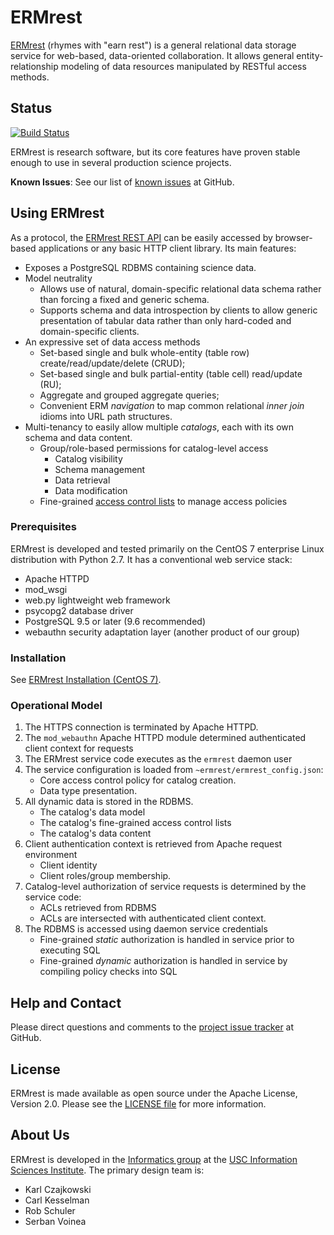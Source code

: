 # ERMrest

[ERMrest](http://github.com/informatics-isi-edu/ermrest) (rhymes with
"earn rest") is a general relational data storage service for web-based, data-oriented collaboration. It allows general entity-relationship modeling of data resources manipulated by RESTful access methods.

## Status

[![Build Status](https://travis-ci.org/informatics-isi-edu/ermrest.svg?branch=master)](https://travis-ci.org/informatics-isi-edu/ermrest)

ERMrest is research software, but its core features have proven stable enough to use in several production science projects.

**Known Issues**: See our list of [known issues](https://github.com/informatics-isi-edu/ermrest/issues?q=is%3Aopen+is%3Aissue+label%3Abug) at GitHub.

## Using ERMrest

As a protocol, the [ERMrest REST API](api-doc/index.md) can be easily accessed by browser-based applications or any basic HTTP client library. Its main features:
- Exposes a PostgreSQL RDBMS containing science data.
- Model neutrality
  - Allows use of natural, domain-specific relational data schema rather than forcing a fixed and generic schema.
  - Supports schema and data introspection by clients to allow generic presentation of tabular data rather than only hard-coded and domain-specific clients.
- An expressive set of data access methods
  - Set-based single and bulk whole-entity (table row) create/read/update/delete (CRUD);
  - Set-based single and bulk partial-entity (table cell) read/update (RU);
  - Aggregate and grouped aggregate queries;
  - Convenient ERM _navigation_ to map common relational _inner join_ idioms into URL path structures.
- Multi-tenancy to easily allow multiple _catalogs_, each with its own schema and data content.
  - Group/role-based permissions for catalog-level access
    - Catalog visibility
	- Schema management
	- Data retrieval
	- Data modification
  - Fine-grained [access control lists](user-doc/acls.md) to manage access policies

### Prerequisites

ERMrest is developed and tested primarily on the CentOS 7 enterprise Linux distribution with Python 2.7. It has a conventional web service stack:
- Apache HTTPD
- mod_wsgi
- web.py lightweight web framework
- psycopg2 database driver
- PostgreSQL 9.5 or later (9.6 recommended)
- webauthn security adaptation layer (another product of our group)

### Installation

See [ERMrest Installation (CentOS 7)](user-doc/install-centos7.md).

### Operational Model

1. The HTTPS connection is terminated by Apache HTTPD.
1. The `mod_webauthn` Apache HTTPD module determined authenticated client context for requests
1. The ERMrest service code executes as the `ermrest` daemon user
1. The service configuration is loaded from `~ermrest/ermrest_config.json`:
   - Core access control policy for catalog creation.
   - Data type presentation.
1. All dynamic data is stored in the RDBMS.
   - The catalog's data model
   - The catalog's fine-grained access control lists
   - The catalog's data content
1. Client authentication context is retrieved from Apache request environment
   - Client identity
   - Client roles/group membership.
1. Catalog-level authorization of service requests is determined by the service code:
   - ACLs retrieved from RDBMS
   - ACLs are intersected with authenticated client context.
1. The RDBMS is accessed using daemon service credentials
   - Fine-grained *static* authorization is handled in service prior to executing SQL
   - Fine-grained *dynamic* authorization is handled in service by compiling policy checks into SQL

## Help and Contact

Please direct questions and comments to the [project issue tracker](https://github.com/informatics-isi-edu/ermrest/issues) at GitHub.

## License

ERMrest is made available as open source under the Apache License,
Version 2.0. Please see the [LICENSE file](LICENSE) for more
information.

## About Us

ERMrest is developed in the
[Informatics group](http://www.isi.edu/research_groups/informatics/home)
at the [USC Information Sciences Institute](http://www.isi.edu). The
primary design team is:

- Karl Czajkowski
- Carl Kesselman
- Rob Schuler
- Serban Voinea
